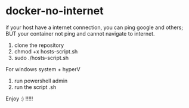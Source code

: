 # docker-no-internet

if your host have a internet connection, you can ping google and others;
BUT your container not ping and cannot navigate to internet.

1) clone the repository
2) chmod +x hosts-script.sh
3) sudo ./hosts-script.sh

For windows system + hyperV
1) run powershell admin
2) run the script .sh

Enjoy :) !!!!!
